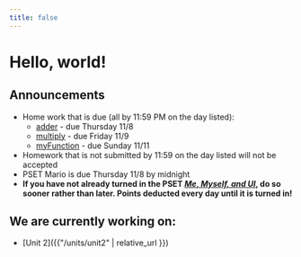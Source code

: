 ```yaml
---
title: false
---
```


# Hello, world!

## Announcements
  - Home work that is due (all by 11:59 PM on the day listed):
    - <a href="https://lab.cs50.io/Candib80/cs50labs/c/adder" target="_blank">adder</a> - due Thursday 11/8
    - <a href="https://lab.cs50.io/Candib80/cs50labs/c/mult" target="_blank">multiply</a> - due Friday 11/9
    - <a href="https://lab.cs50.io/Candib80/cs50labs/c/myFunction" target="_blank">myFunction</a> - due Sunday 11/11
  - Homework that is not submitted by 11:59 on the day listed will not be accepted
  - PSET Mario is due Thursday 11/8 by midnight
  - **If you have not already turned in the PSET *<a href="https://docs.cs50.net/2018/ap/problems/ui/ui.html" target="_blank">Me, Myself, and UI</a>*, do so sooner rather than later. Points deducted every day until it is turned in!**
  
  
## We are currently working on:
* [Unit 2]({{"/units/unit2" | relative_url }})


<!--
This is CS50 AP, Harvard University's introduction to the intellectual enterprises of computer science and the art of programming for students in high school, which satisfies the College Board's new AP CS Principles curriculum framework.
-->
<!--
<iframe src="https://www.youtube.com/embed/tZxLMIk_SaY?playlist=GAB6Gm7pTTA"></iframe>
-->
